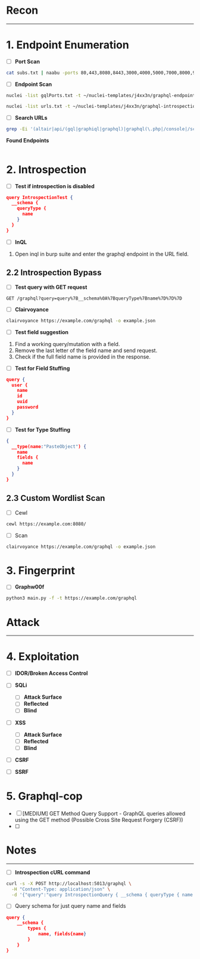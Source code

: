 
# Recon

***
# 1. Endpoint Enumeration

- [ ] **Port Scan**
```bash
cat subs.txt | naabu -ports 80,443,8080,8443,3000,4000,5000,7000,8000,9000,1337,2020,2021,4500,5013 -o gqlPorts.txt
```

- [ ] **Endpoint Scan**
```bash
nuclei -list gqlPorts.txt -t ~/nuclei-templates/j4xx3n/graphql-endpoint-discovery.yaml

nuclei -list urls.txt -t ~/nuclei-templates/j4xx3n/graphql-introspection-detect.yaml
```

- [ ] **Search URLs**
```bash
grep -Ei '(altair|api/(gql|graphiql|graphql)|graphql(\.php|/console|/schema\.(json|xml|yaml))?|playground|subscriptions|explorer|gql|graph)' urls.txt
```

**Found Endpoints**
```

```


# 2. Introspection

- [ ] **Test if introspection is disabled**
```json
query IntrospectionTest {
  __schema {
    queryType {
      name
    }
  }
}
```

- [ ] **InQL**
1. Open inql in burp suite and enter the graphql endpoint in the URL field.
## 2.2 Introspection Bypass

- [ ] **Test query with GET request**
```
GET /graphql?query=query%7B__schema%0A%7BqueryType%7Bname%7D%7D%7D
```

- [ ] **Clairvoyance**
```bash
clairvoyance https://example.com/graphql -o example.json
```

- [ ] **Test field suggestion**
1. Find a working query/mutation with a field.
2. Remove the last letter of the field name and send request.
3. Check if the full field name is provided in the response.

- [ ]  **Test for Field Stuffing**
```json
query { 
  user { 
    name
    id
    uuid
    password
  } 
}
```

- [ ] **Test for Type Stuffing**
```json
{ 
  __type(name:"PasteObject") { 
    name 
    fields { 
	  name 
    } 
  } 
}
```

## 2.3 Custom Wordlist Scan
- [ ] Cewl
```bash
cewl https://example.com:8080/
```
- [ ] Scan
```bash
clairvoyance https://example.com/graphql -o example.json
```



# 3. Fingerprint
- [ ] **Graphw00f**
```bash
python3 main.py -f -t https://example.com/graphql
```




# Attack
***
# 4. Exploitation

- [ ] **IDOR/Broken Access Control**
- [ ] **SQLi**
	- [ ] **Attack Surface**
	- [ ] **Reflected**
	- [ ] **Blind**
- [ ] **XSS**
	- [ ] **Attack Surface**
	- [ ] **Reflected**
	- [ ] **Blind**
- [ ] **CSRF**
- [ ] **SSRF**



# 5. Graphql-cop

- [ ] [MEDIUM] GET Method Query Support - GraphQL queries allowed using the GET method (Possible Cross Site Request Forgery (CSRF))
- [ ] 





# Notes
***


- [ ] **Introspection cURL command** 
```bash
curl -s -X POST http://localhost:5013/graphql \
  -H "Content-Type: application/json" \
  -d '{"query":"query IntrospectionQuery { __schema { queryType { name } mutationType { name } subscriptionType { name } types { ...FullType } directives { name description locations args { ...InputValue } } } } fragment FullType on __Type { kind name description fields(includeDeprecated: true) { name description args { ...InputValue } type { ...TypeRef } isDeprecated deprecationReason } inputFields { ...InputValue } interfaces { ...TypeRef } enumValues(includeDeprecated: true) { name description isDeprecated deprecationReason } possibleTypes { ...TypeRef } } fragment InputValue on __InputValue { name description type { ...TypeRef } defaultValue } fragment TypeRef on __Type { kind name ofType { kind name ofType { kind name ofType { kind name ofType { kind name ofType { kind name ofType { kind name } } } } } } }"}'
```

- [ ] Query schema for just query name and fields
```json
query {
	__schema {
		types {
			name, fields{name}
		}
	}
}
```
